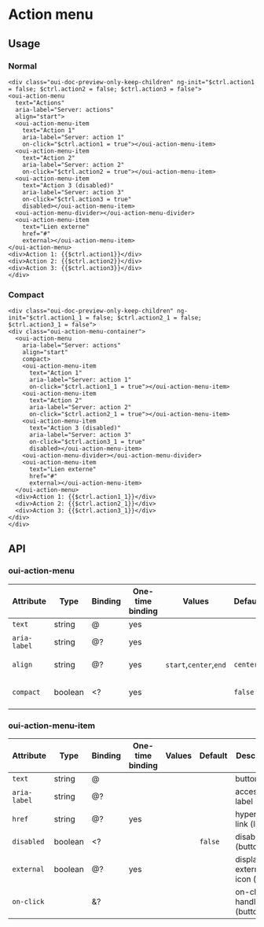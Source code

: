 # Action menu

<component-status cx-design="complete" ux="rc"></component-status>

## Usage

### Normal

```html:preview
<div class="oui-doc-preview-only-keep-children" ng-init="$ctrl.action1 = false; $ctrl.action2 = false; $ctrl.action3 = false">
<oui-action-menu
  text="Actions"
  aria-label="Server: actions"
  align="start">
  <oui-action-menu-item
    text="Action 1"
    aria-label="Server: action 1"
    on-click="$ctrl.action1 = true"></oui-action-menu-item>
  <oui-action-menu-item
    text="Action 2"
    aria-label="Server: action 2"
    on-click="$ctrl.action2 = true"></oui-action-menu-item>
  <oui-action-menu-item
    text="Action 3 (disabled)"
    aria-label="Server: action 3"
    on-click="$ctrl.action3 = true"
    disabled></oui-action-menu-item>
  <oui-action-menu-divider></oui-action-menu-divider>
  <oui-action-menu-item
    text="Lien externe"
    href="#"
    external></oui-action-menu-item>
</oui-action-menu>
<div>Action 1: {{$ctrl.action1}}</div>
<div>Action 2: {{$ctrl.action2}}</div>
<div>Action 3: {{$ctrl.action3}}</div>
</div>
```

### Compact

```html:preview
<div class="oui-doc-preview-only-keep-children" ng-init="$ctrl.action1_1 = false; $ctrl.action2_1 = false; $ctrl.action3_1 = false">
<div class="oui-action-menu-container">
  <oui-action-menu
    aria-label="Server: actions"
    align="start"
    compact>
    <oui-action-menu-item
      text="Action 1"
      aria-label="Server: action 1"
      on-click="$ctrl.action1_1 = true"></oui-action-menu-item>
    <oui-action-menu-item
      text="Action 2"
      aria-label="Server: action 2"
      on-click="$ctrl.action2_1 = true"></oui-action-menu-item>
    <oui-action-menu-item
      text="Action 3 (disabled)"
      aria-label="Server: action 3"
      on-click="$ctrl.action3_1 = true"
      disabled></oui-action-menu-item>
    <oui-action-menu-divider></oui-action-menu-divider>
    <oui-action-menu-item
      text="Lien externe"
      href="#"
      external></oui-action-menu-item>
  </oui-action-menu>
  <div>Action 1: {{$ctrl.action1_1}}</div>
  <div>Action 2: {{$ctrl.action2_1}}</div>
  <div>Action 3: {{$ctrl.action3_1}}</div>
</div>
</div>
```

## API

### oui-action-menu

| Attribute         | Type            | Binding | One-time binding | Values                    | Default             | Description                        |
| ----              | ----            | ----    | ----             | ----                      | ----                | ----                               |
| `text`            | string          | @       | yes              |                           |                     | button label                       |
| `aria-label`      | string          | @?      | yes              |                           |                     | accessibility label                |
| `align`           | string          | @?      | yes              | `start`,`center`,`end`    | `center`            | menu alignment                     |
| `compact`         | boolean         | <?      | yes              |                           | `false`             | use the compact button             |

### oui-action-menu-item

| Attribute         | Type            | Binding | One-time binding | Values                    | Default             | Description                        |
| ----              | ----            | ----    | ----             | ----                      | ----                | ----                               |
| `text`            | string          | @       |                  |                           |                     | button label                       |
| `aria-label`      | string          | @?      |                  |                           |                     | accessibility label                |
| `href`            | string          | @?      | yes              |                           |                     | hypertext link (link)              |
| `disabled`        | boolean         | <?      |                  |                           | `false`             | disable (button).                  |
| `external`        | boolean         | @?      | yes              |                           |                     | display external icon (link)       |
| `on-click`        |                 | &?      |                  |                           |                     | on-click handler (button)          |
